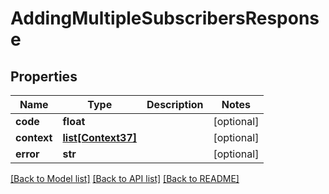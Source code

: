 # AddingMultipleSubscribersResponse

## Properties
Name | Type | Description | Notes
------------ | ------------- | ------------- | -------------
**code** | **float** |  | [optional] 
**context** | [**list[Context37]**](Context37.md) |  | [optional] 
**error** | **str** |  | [optional] 

[[Back to Model list]](../README.md#documentation-for-models) [[Back to API list]](../README.md#documentation-for-api-endpoints) [[Back to README]](../README.md)


